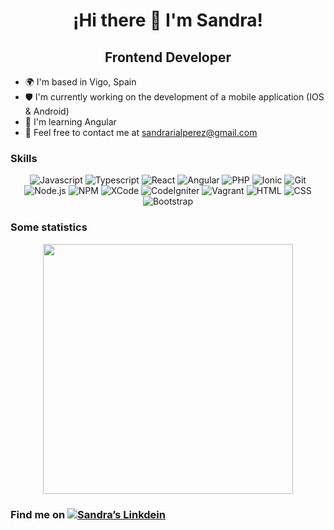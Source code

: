 ### <h1 align="center"> ¡Hi there 👋 I'm Sandra!
<h2 align="center"> Frontend Developer </h2>
  
 * 🌍 I'm based in Vigo, Spain
 * 🛡 I'm currently working on the development of a mobile application (IOS & Android)
 * 🧠 I'm learning Angular
 * 💬 Feel free to contact me at [sandrarialperez@gmail.com](mailto:sandrarialperez@gmail.com)
  

<h3> Skills </h3>
<p align="center">
    <img alt="Javascript" src="https://img.shields.io/badge/Javascript-____-yellow" />
    <img alt="Typescript" src="https://img.shields.io/badge/Typescript-____-informational" />
    <img alt="React" src="https://img.shields.io/badge/React-____-informational" />
    <img alt="Angular" src="https://img.shields.io/badge/Angular-____-red" />
    <img alt="PHP" src="https://img.shields.io/badge/PHP-____-blueviolet" />
    <img alt="Ionic" src="https://img.shields.io/badge/Ionic-____-9cf" />
    <img alt="Git" src="https://img.shields.io/badge/Git-____-orange" />
    <img alt="Node.js" src="https://img.shields.io/badge/Node.js-____-success" />
    <img alt="NPM" src="https://img.shields.io/badge/NPM-____-red" />
    <img alt="XCode" src="https://img.shields.io/badge/XCode-____-9cf" />
    <img alt="CodeIgniter" src="https://img.shields.io/badge/CodeIgniter-____-important" />
    <img alt="Vagrant" src="https://img.shields.io/badge/Vagrant-____-informational" />
    <img alt="HTML" src="https://img.shields.io/badge/HTML-____-critical" />
    <img alt="CSS" src="https://img.shields.io/badge/CSS-____-blue" />
    <img alt="Bootstrap" src="https://img.shields.io/badge/Bootstrap-____-blueviolet" />
</p>


<h3> Some statistics </h3>
<p align="center" >
    <!-- <img alt="GitHub stats" src="https://github-readme-stats.vercel.app/api?username=SandraRial&show_icons=true&theme=tokyonight" width = 400 /> -->
    <img src = "https://github-readme-stats.vercel.app/api/top-langs/?username=SandraRial&layout=compact&theme=tokyonight" width=400>
</p>

<h3 align="left" > Find me on <a href="https://www.linkedin.com/in/sandrarialperez/" target="_blank" rel="noreferrer"><img alt="Sandra’s Linkdein" src="https://img.shields.io/badge/LinkedIn-Sandra%20Rial-blue" /></a> </h3>
